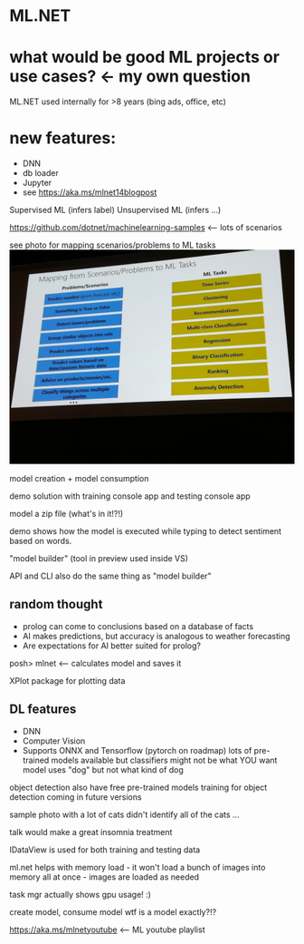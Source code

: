 # ML.NET
# what would be good ML projects or use cases? <- my own question

ML.NET used internally for >8 years (bing ads, office, etc)

# new features:
- DNN
- db loader
- Jupyter
- see https://aka.ms/mlnet14blogpost

Supervised ML (infers label)
Unsupervised ML (infers ...)

https://github.com/dotnet/machinelearning-samples <-- lots of scenarios

see photo for mapping scenarios/problems to ML tasks
![Resources](ml-tasks.jpg)

model creation + model consumption

demo solution with training console app and testing console app

model a zip file (what's in it!?!)

demo shows how the model is executed while typing to detect sentiment based on words.

"model builder" (tool in preview used inside VS)

API and CLI also do the same thing as "model builder"

## random thought
- prolog can come to conclusions based on a database of facts
- AI makes predictions, but accuracy is analogous to weather forecasting
- Are expectations for AI better suited for prolog?

posh> mlnet <parameters> <-- calculates model and saves it

XPlot package for plotting data

## DL features
- DNN
- Computer Vision
- Supports ONNX and Tensorflow (pytorch on roadmap)
lots of pre-trained models available
        but classifiers might not be what YOU want
                model uses "dog" but not what kind of dog

object detection
        also have free pre-trained models
        training for object detection coming in future versions

sample photo with a lot of cats didn't identify all of the cats ...

talk would make a great insomnia treatment

IDataView is used for both training and testing data

ml.net helps with memory load - it won't load a bunch of images into memory all at once - images are loaded as needed

task mgr actually shows gpu usage! :)

create model, consume model
wtf is a model exactly?!?

https://aka.ms/mlnetyoutube <-- ML youtube playlist
 
